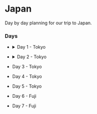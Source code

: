 # Japan

Day by day planning for our trip to Japan.

### Days
* <details>
  <summary>Day 1 - Tokyo</summary>
  
  Lorem ipsum dolor sit amet, consectetur adipiscing elit. Itaque si aut requietem natura non quaereret aut eam posset alia quadam ratione consequi. Ut proverbia non nulla veriora sint quam vestra dogmata. Nihil ad rem! Ne sit sane; Nam et complectitur verbis, quod vult, et dicit plane, quod intellegam; Egone non intellego, quid sit don Graece, Latine voluptas?
</details>

  * <details>
    <summary>Day 2 - Tokyo</summary>
    Lorem ipsum dolor sit amet, consectetur adipiscing elit. Itaque si aut requietem natura non quaereret aut eam posset alia quadam ratione consequi. Ut proverbia non nulla veriora sint quam vestra dogmata. Nihil ad rem! Ne sit sane; Nam et complectitur verbis, quod vult, et dicit plane, quod intellegam; Egone non intellego, quid sit don Graece, Latine voluptas?
    </details>

* Day 3 - Tokyo
* Day 4 - Tokyo
* Day 5 - Tokyo
* Day 6 - Fuji
* Day 7 - Fuji
